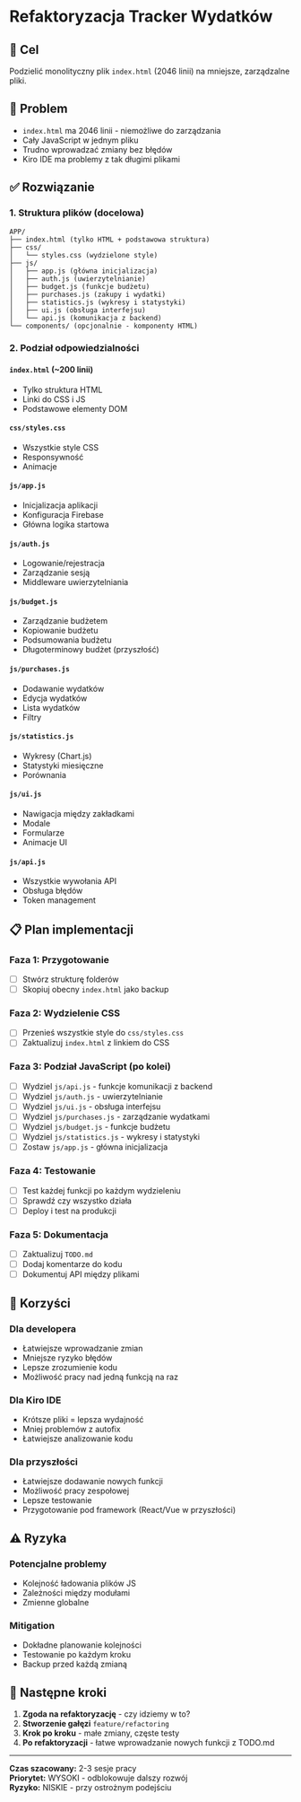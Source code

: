 # Refaktoryzacja Tracker Wydatków

## 🎯 Cel
Podzielić monolityczny plik `index.html` (2046 linii) na mniejsze, zarządzalne pliki.

## 🚨 Problem
- `index.html` ma 2046 linii - niemożliwe do zarządzania
- Cały JavaScript w jednym pliku
- Trudno wprowadzać zmiany bez błędów
- Kiro IDE ma problemy z tak długimi plikami

## ✅ Rozwiązanie

### 1. Struktura plików (docelowa)
```
APP/
├── index.html (tylko HTML + podstawowa struktura)
├── css/
│   └── styles.css (wydzielone style)
├── js/
│   ├── app.js (główna inicjalizacja)
│   ├── auth.js (uwierzytelnianie)
│   ├── budget.js (funkcje budżetu)
│   ├── purchases.js (zakupy i wydatki)
│   ├── statistics.js (wykresy i statystyki)
│   ├── ui.js (obsługa interfejsu)
│   └── api.js (komunikacja z backend)
└── components/ (opcjonalnie - komponenty HTML)
```

### 2. Podział odpowiedzialności

#### `index.html` (~200 linii)
- Tylko struktura HTML
- Linki do CSS i JS
- Podstawowe elementy DOM

#### `css/styles.css`
- Wszystkie style CSS
- Responsywność
- Animacje

#### `js/app.js`
- Inicjalizacja aplikacji
- Konfiguracja Firebase
- Główna logika startowa

#### `js/auth.js`
- Logowanie/rejestracja
- Zarządzanie sesją
- Middleware uwierzytelniania

#### `js/budget.js`
- Zarządzanie budżetem
- Kopiowanie budżetu
- Podsumowania budżetu
- Długoterminowy budżet (przyszłość)

#### `js/purchases.js`
- Dodawanie wydatków
- Edycja wydatków
- Lista wydatków
- Filtry

#### `js/statistics.js`
- Wykresy (Chart.js)
- Statystyki miesięczne
- Porównania

#### `js/ui.js`
- Nawigacja między zakładkami
- Modale
- Formularze
- Animacje UI

#### `js/api.js`
- Wszystkie wywołania API
- Obsługa błędów
- Token management

## 📋 Plan implementacji

### Faza 1: Przygotowanie
- [ ] Stwórz strukturę folderów
- [ ] Skopiuj obecny `index.html` jako backup

### Faza 2: Wydzielenie CSS
- [ ] Przenieś wszystkie style do `css/styles.css`
- [ ] Zaktualizuj `index.html` z linkiem do CSS

### Faza 3: Podział JavaScript (po kolei)
- [ ] Wydziel `js/api.js` - funkcje komunikacji z backend
- [ ] Wydziel `js/auth.js` - uwierzytelnianie
- [ ] Wydziel `js/ui.js` - obsługa interfejsu
- [ ] Wydziel `js/purchases.js` - zarządzanie wydatkami
- [ ] Wydziel `js/budget.js` - funkcje budżetu
- [ ] Wydziel `js/statistics.js` - wykresy i statystyki
- [ ] Zostaw `js/app.js` - główna inicjalizacja

### Faza 4: Testowanie
- [ ] Test każdej funkcji po każdym wydzieleniu
- [ ] Sprawdź czy wszystko działa
- [ ] Deploy i test na produkcji

### Faza 5: Dokumentacja
- [ ] Zaktualizuj `TODO.md`
- [ ] Dodaj komentarze do kodu
- [ ] Dokumentuj API między plikami

## 🎁 Korzyści

### Dla developera
- Łatwiejsze wprowadzanie zmian
- Mniejsze ryzyko błędów
- Lepsze zrozumienie kodu
- Możliwość pracy nad jedną funkcją na raz

### Dla Kiro IDE
- Krótsze pliki = lepsza wydajność
- Mniej problemów z autofix
- Łatwiejsze analizowanie kodu

### Dla przyszłości
- Łatwiejsze dodawanie nowych funkcji
- Możliwość pracy zespołowej
- Lepsze testowanie
- Przygotowanie pod framework (React/Vue w przyszłości)

## ⚠️ Ryzyka

### Potencjalne problemy
- Kolejność ładowania plików JS
- Zależności między modułami
- Zmienne globalne

### Mitigation
- Dokładne planowanie kolejności
- Testowanie po każdym kroku
- Backup przed każdą zmianą

## 🚀 Następne kroki

1. **Zgoda na refaktoryzację** - czy idziemy w to?
2. **Stworzenie gałęzi** `feature/refactoring`
3. **Krok po kroku** - małe zmiany, częste testy
4. **Po refaktoryzacji** - łatwe wprowadzanie nowych funkcji z TODO.md

---

**Czas szacowany:** 2-3 sesje pracy  
**Priorytet:** WYSOKI - odblokowuje dalszy rozwój  
**Ryzyko:** NISKIE - przy ostrożnym podejściu